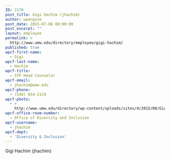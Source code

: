 ```yaml
---
ID: 2170
post_title: Gigi Hachim (jhachim)
author: wpengine
post_date: 2015-07-06 08:00:00
post_excerpt: ""
layout: employee
permalink: >
  http://www.umw.edu/directory/employee/gigi-hachim/
published: true
wpcf-first-name:
  - Gigi
wpcf-last-name:
  - Hachim
wpcf-title:
  - STP Head Counselor
wpcf-email:
  - jhachim@umw.edu
wpcf-phone:
  - (540) 654-2119
wpcf-photo:
  - >
    http://www.umw.edu/directory/wp-content/uploads/sites/4/2015/08/Gigi-Hachim-II.png
wpcf-office-room-number:
  - Office of Diversity and Inclusion
wpcf-username:
  - jhachim
wpcf-dept:
  - 'Diversity & Inclusion'
---
```

Gigi Hachim (jhachim)
